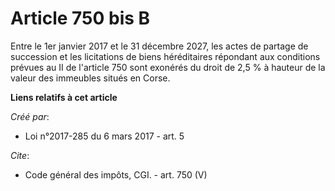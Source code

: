 # Article 750 bis B

Entre le 1er janvier 2017 et le 31 décembre 2027, les actes de partage de succession et les licitations de biens héréditaires
répondant aux conditions prévues au II de l'article 750 sont exonérés du droit de 2,5 % à hauteur de la valeur des immeubles
situés en Corse.

**Liens relatifs à cet article**

_Créé par_:

  - Loi n°2017-285 du 6 mars 2017 - art. 5

_Cite_:

  - Code général des impôts, CGI. - art. 750 (V)
